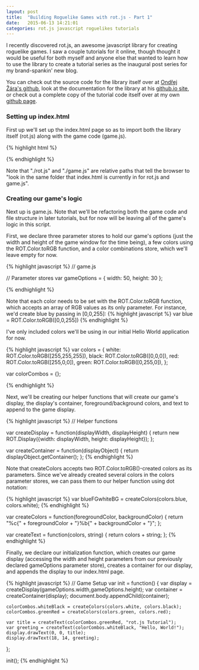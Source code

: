 ```yaml
---
layout: post
title:  "Building Roguelike Games with rot.js - Part 1"
date:   2015-06-13 14:21:01
categories: rot.js javascript roguelikes tutorials
---
```

I recently discovered rot.js, an awesome javascript library for creating roguelike games. I saw a couple tutorials for it online, though thought it would be useful for both myself and anyone else that wanted to learn how to use the library to create a tutorial series as the inaugural post series for my brand-spankin' new blog.

You can check out the source code for the library itself over at [Ondřej Žára's github][ozgithub], look at the documentation for the library at his [github.io site][rot.js], or check out a complete copy of the tutorial code itself over at my own [github page][projectgithub].

### Setting up index.html

First up we'll set up the index.html page so as to import both the library itself (rot.js) along with the game code (game.js). 

{% highlight html %}
<!DOCTYPE html>
<html>
  <head>
    <title>rot.js Tutorial Roguelike</title>
  </head>
  <body>
    <script src="./rot.js"></script>
    <script src="./game.js"></script>
  </body>
</html>
{% endhighlight %}

Note that "./rot.js" and "./game.js" are relative paths that tell the browser to "look in the same folder that index.html is currently in for rot.js and game.js". 

### Creating our game's logic

Next up is game.js. Note that we'll be refactoring both the game code and file structure in later tutorials, but for now will be leaving all of the game's logic in this script.

First, we declare three parameter stores to hold our game's options (just the width and height of the game window for the time being), a few colors using the ROT.Color.toRGB function, and a color combinations store, which we'll leave empty for now.

{% highlight javascript %}
// game.js

// Parameter stores
var gameOptions = {
	width: 50,
	height: 30
};

{% endhighlight %}

Note that each color needs to be set with the ROT.Color.toRGB function, which accepts an array of RGB values as its only parameter. For instance, we'd create blue by passing in [0,0,255]:
{% highlight javascript %}
var blue = ROT.Color.toRGB([0,0,255])
{% endhighlight %}

I've only included colors we'll be using in our initial Hello World application for now.

{% highlight javascript %}
var colors = {
	white: ROT.Color.toRGB([255,255,255]),
	black: ROT.Color.toRGB([0,0,0]),
	red: ROT.Color.toRGB([255,0,0]),
	green: ROT.Color.toRGB([0,255,0]),
};

var colorCombos = {};

{% endhighlight %}

Next, we'll be creating our helper functions that will create our game's display, the display's container, foreground/background colors, and text to append to the game display.

{% highlight javascript %}
// Helper functions

var createDisplay = function(displayWidth, displayHeight) {
	return new ROT.Display({width: displayWidth, height: displayHeight});
};

var createContainer = function(displayObject) {
	return displayObject.getContainer();
};
{% endhighlight %}

Note that createColors accepts two ROT.Color.toRGB()-created colors as its parameters. Since we've already created several colors in the colors parameter stores, we can pass them to our helper function using dot notation:

{% highlight javascript %}
var blueFGwhiteBG = createColors(colors.blue, colors.white);
{% endhighlight %}

var createColors = function(foregroundColor, backgroundColor) {
	return "%c{" + foregroundColor + "}%b{" + backgroundColor + "}";
};

var createText = function(colors, string) {
	return colors + string;
};
{% endhighlight %}

Finally, we declare our initialization function, which creates our game display (accessing the width and height parameters from our previously declared gameOptions parameter store), creates a container for our display, and appends the display to our index.html page.

{% highlight javascript %}
// Game Setup
var init = function() {
	var display = createDisplay(gameOptions.width,gameOptions.height);
	var container = createContainer(display);
	document.body.appendChild(container);

	colorCombos.whiteBlack = createColors(colors.white, colors.black);
	colorCombos.greenRed = createColors(colors.green, colors.red);

	var title = createText(colorCombos.greenRed, "rot.js Tutorial");
	var greeting = createText(colorCombos.whiteBlack, "Hello, World!");
	display.drawText(0, 0, title);
	display.drawText(18, 14, greeting);
};

init();
{% endhighlight %}



[rot.js]: http://ondras.github.io/rot.js/hp/
[ozgithub]: https://github.com/ondras/rot.js
[projectgithub]: https://github.com/ZLester/rot.js-Tutorial